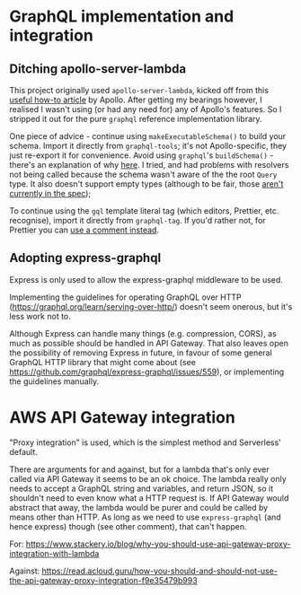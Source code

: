 # GraphQL implementation and integration

## Ditching apollo-server-lambda

This project originally used `apollo-server-lambda`, kicked off from this [useful how-to article](https://www.apollographql.com/docs/apollo-server/deployment/lambda/) by Apollo. After getting my bearings however, I realised I wasn't using (or had any need for) any of Apollo's features. So I stripped it out for the pure `graphql` reference implementation library.

One piece of advice - continue using `makeExecutableSchema()` to build your schema. Import it directly from `graphql-tools`; it's not Apollo-specific, they just re-export it for convenience. Avoid using `graphql`'s `buildSchema()` - there's an explanation of why [here](https://stackoverflow.com/questions/53984094/notable-differences-between-buildschema-and-graphqlschema). I tried, and had problems with resolvers not being called because the schema wasn't aware of the the root `Query` type. It also doesn't support empty types (although to be fair, those [aren't currently in the spec](https://github.com/graphql/graphql-spec/issues/568));

To continue using the `gql` template literal tag (which editors, Prettier, etc. recognise), import it directly from `graphql-tag`. If you'd rather not, for Prettier you can [use a comment instead](https://github.com/prettier/prettier/issues/4360#issuecomment-392391729).

## Adopting express-graphql

Express is only used to allow the express-graphql middleware to be used.

Implementing the guidelines for operating GraphQL over HTTP (https://graphql.org/learn/serving-over-http/) doesn't seem onerous, but it's less work not to.

Although Express can handle many things (e.g. compression, CORS), as much as possible should be handled in API Gateway. That also leaves open the possibility of removing Express in future, in favour of some general GraphQL HTTP library that might come about (see https://github.com/graphql/express-graphql/issues/559), or implementing the guidelines manually.

# AWS API Gateway integration

"Proxy integration" is used, which is the simplest method and Serverless' default.

There are arguments for and against, but for a lambda that's only ever called via API Gateway it seems to be an ok choice. The lambda really only needs to accept a GraphQL string and variables, and return JSON, so it shouldn't need to even know what a HTTP request is. If API Gateway would abstract that away, the lambda would be purer and could be called by means other than HTTP. As long as we need to use `express-graphql` (and hence express) though (see other comment), that can't happen.

For: https://www.stackery.io/blog/why-you-should-use-api-gateway-proxy-integration-with-lambda

Against: https://read.acloud.guru/how-you-should-and-should-not-use-the-api-gateway-proxy-integration-f9e35479b993
